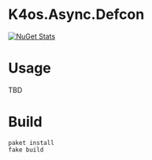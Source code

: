 # K4os.Async.Defcon

[![NuGet Stats](https://img.shields.io/nuget/v/K4os.Async.Defcon.svg)](https://www.nuget.org/packages/K4os.Async.Defcon)

# Usage

TBD

# Build

```shell
paket install
fake build
```
